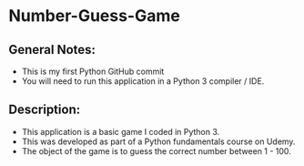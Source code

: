 # Number-Guess-Game

## General Notes:
- This is my first Python GitHub commit
- You will need to run this application in a Python 3 compiler / IDE.

## Description:
- This application is a basic game I coded in Python 3. 
- This was developed as part of a Python fundamentals course on Udemy. 
- The object of the game is to guess the correct number between 1 - 100. 
